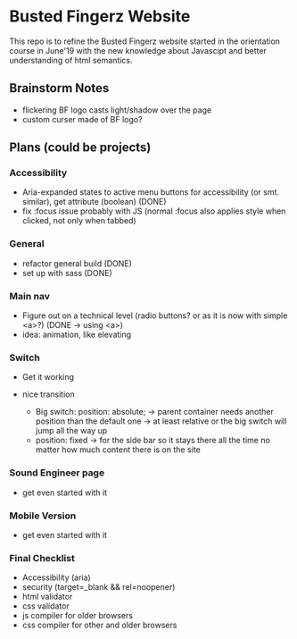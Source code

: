 # Busted Fingerz Website

This repo is to refine the Busted Fingerz website started in the orientation course in June'19 with the new knowledge about Javascipt and better understanding of html semantics.

## Brainstorm Notes

- flickering BF logo casts light/shadow over the page
- custom curser made of BF logo?

## Plans (could be projects)

### Accessibility 

- Aria-expanded states to active menu buttons for accessibility (or smt. similar), get attribute (boolean) (DONE)
- fix :focus issue probably with JS (normal :focus also applies style when clicked, not only when tabbed)

### General
- refactor general build (DONE)
- set up with sass (DONE)

### Main nav
- Figure out on a technical level (radio buttons? or as it is now with simple \<a>?) (DONE -> using \<a>)
- idea: animation, like elevating  

### Switch

- Get it working
- nice transition

    - Big switch: position: absolute;
    -> parent container needs another position than the default one
    -> at least relative or the big switch will jump all the way up
    - position: fixed -> for the side bar so it stays there all the time no matter how much content there is on the site

### Sound Engineer page

- get even started with it

### Mobile Version

- get even started with it

### Final Checklist
- Accessibility (aria)
- security (target=_blank && rel=noopener)
- html validator
- css validator
- js compiler for older browsers
- css compiler for other and older browsers